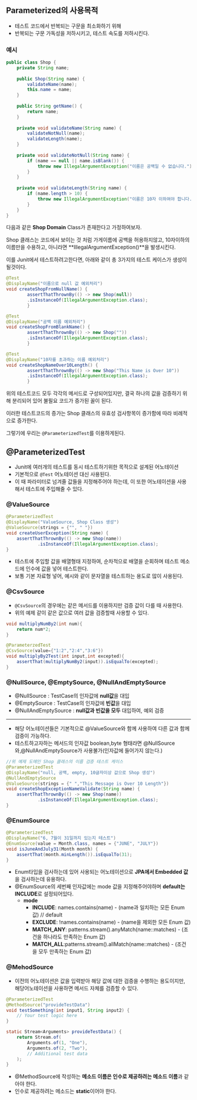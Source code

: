 ## Parameterized의 사용목적
- 테스트 코드에서 반복되는 구문을 최소화하기 위해
- 반복되는 구문 가독성을 저하시키고, 테스트 속도를 저하시킨다.

### 예시
```java
public class Shop {
    private String name;
    
    public Shop(String name) {
        validateName(name);
        this.name = name;
    }
    
    public String getName() {
        return name;
    }
    
    private void validateName(String name) {
        validateNotNull(name);
        validateLength(name);
    }
    
    private void validateNotNull(String name) {
        if (name == null || name.isBlank()) {
            throw new IllegalArgumentException("이름은 공백일 수 없습니다.");
        }
    }
    
    private void validateLength(String name) {
        if (name.length > 10) {
            throw new IllegalArgumentException("이름은 10자 이하여야 합니다.");
        }
    }
}
```
다음과 같은 **Shop Domain** Class가 존재한다고 가정하여보자.

Shop 클래스는 코드에서 보이는 것 처럼 가게이름에 공백을 허용하지않고, 10자이하의 이름만을 수용하고, 아니라면 **IllegalArgumentException()**을 발생시킨다.

이를 Junit에서 테스트하려고한다면, 아래와 같이 총 3가지의 테스트 케이스가 생성이 될것이다.

```java
@Test
@DisplayName("이름으로 null 값 예외처리")
void createShopFromNullName() {
        assertThatThrownBy(() -> new Shop(null))
        .isInstanceOf(IllegalArgumentException.class);
        }

@Test
@DisplayName("공백 이름 예외처리")
void createShopFromBlankName() {
        assertThatThrownBy(() -> new Shop(""))
        .isInstanceOf(IllegalArgumentException.class);
        }

@Test
@DisplayName("10자를 초과하는 이름 예외처리")
void createShopNameOver10Length() {
        assertThatThrownBy(() -> new Shop("This Name is Over 10"))
        .isInstanceOf(IllegalArgumentException.class);
        }
```

위의 테스트코드 모두 각각의 메서드로 구성되어있지만, 결국 하나의 값을 검증하기 위해 분리되어 있어 불필요 코드가 증가된 꼴이 된다.

이러한 테스트코드의 증가는 Shop 클래스의 유효성 검사항목이 증가함에 따라 비례적으로 증가한다.

그렇기에 우리는 `@ParameterizedTest`를 이용하게된다.

## @ParameterizedTest
- Junit에 여러개의 테스트를 동시 테스트하기위한 목적으로 설계된 어노테이션
- 기본적으로 `@Test` 어노테이션 대신 사용된다.
- 이 때 파라미터로 넘겨줄 값들을 지정해주어야 하는데, 이 또한 어노테이션을 사용해서 테스트에 주입해줄 수 있다.

### @ValueSource
```java
@ParameterizedTest
@DisplayName("ValueSource, Shop Class 생성")
@ValueSource(strings = {"", " "})
void createUserException(String name) {
    assertThatThrownBy(() -> new Shop(name))
            .isInstanceOf(IllegalArgumentException.class);
}
```
- 테스트에 주입할 값을 배열형태 지정하여, 순차적으로 배열을 순회하며 테스트 메소드에 인수에 값을 넣어 테스트한다.
- 보통 기본 자료형 넣어, 예시와 같이 문자열을 테스트하는 용도로 많이 사용된다.

### @CsvSource
- `@CsvSource`의 경우에는 같은 메서드를 이용하지만 검증 값이 다를 때 사용한다.
- 위의 예제 같이 같은 값으로 여러 값을 검증할때 사용할 수 있다.

```java
void multiplyNumBy2(int num){
    return num*2;
}
```

```java
@ParameterzedTest
@CsvSource(value={"1:2","2:4","3:6"})
void multiplyBy2Test(int input,int excepted){
    assertThat(multiplyNumBy2(input)).isEqualTo(excepted);
}
```

### @NullSource, @EmptySource, @NullAndEmptySource
- @NullSource : TestCase의 인자값에 **null값**을 대입
- @EmptySource : TestCase의 인자값에 **빈값**을 대입
- @NullAndEmptySource : **null값과 빈값을 모두** 대입하여, 예외 검증
*************
- 해당 어노테이션들은 기본적으로 @ValueSource와 함께 사용하여 다른 값과 함께 검증이 가능하다.
- 테스트하고자하는 메서드의 인자값 boolean,byte 형태라면 @NullSource와,@NullAndEmptySource가 사용불가(인자값에 들어가지 않는다.)

```java
//위 예제 도메인 Shop 클래스의 이름 검증 테스트 케이스
@ParameterizedTest
@DisplayName("null, 공백, empty, 10글자이상 값으로 Shop 생성")
@NullAndEmptySource
@ValueSource(strings = {" ","This Message is Over 10 Length"})
void createShopExceptionNameValidate(String name) {
    assertThatThrownBy(() -> new Shop(name))
            .isInstanceOf(IllegalArgumentException.class);
}
```

### @EnumSource
```java
@ParameterizedTest
@DisplayName("6, 7월이 31일까지 있는지 테스트")
@EnumSource(value = Month.class, names = {"JUNE", "JULY"})
void isJuneAndJuly31(Month month) {
    assertThat(month.minLength()).isEqualTo(31);
}
```

- Enum타입을 검사하는데 있어 사용되는 어노테이션으로 **JPA에서 Embedded 값**을 검사하는데 유용하다.
- @EnumSource의 세번째 인자값에는 mode 값을 지정해주어야하며 **default는 INCLUDE**로 설정되어있다.
  - **mode**
    - **INCLUDE**: names.contains(name) - (name과 일치하는 모든 Enum 값) // default
    - **EXCLUDE**: !names.contains(name) - (name을 제외한 모든 Enum 값)
    - **MATCH_ANY**: patterns.stream().anyMatch(name::matches) - (조건을 하나라도 만족하는 Enum 값)
    - **MATCH_ALL**:patterns.stream().allMatch(name::matches) - (조건을 모두 만족하는 Enum 값)


### @MehodSource
- 이전의 어노테이션은 값을 입력받아 해당 값에 대한 검증을 수행하는 용도이지만, 해당어노테이션을 사용하면 메서드 자체를 검증할 수 있다.

```java
@ParameterizedTest
@MethodSource("provideTestData")
void testSomething(int input1, String input2) {
    // Your test logic here
}

static Stream<Arguments> provideTestData() {
    return Stream.of(
        Arguments.of(1, "One"),
        Arguments.of(2, "Two"),
        // Additional test data
    );
}

```
- @MethodSource에 작성하는 **메소드 이름은 인수로 제공하려는 메소드 이름**과 같아야 한다.
- 인수로 제공하려는 메소드는 **static**이어야 한다.
